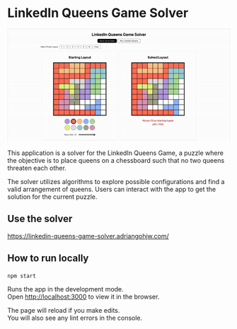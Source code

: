 # LinkedIn Queens Game Solver

![Demo](demo.gif)

This application is a solver for the LinkedIn Queens Game, a puzzle where the objective is to place queens on a chessboard such that no two queens threaten each other.

The solver utilizes algorithms to explore possible configurations and find a valid arrangement of queens. Users can interact with the app to get the solution for the current puzzle.

## Use the solver

https://linkedin-queens-game-solver.adriangohjw.com/

## How to run locally

`npm start`

Runs the app in the development mode.\
Open [http://localhost:3000](http://localhost:3000) to view it in the browser.

The page will reload if you make edits.\
You will also see any lint errors in the console.
